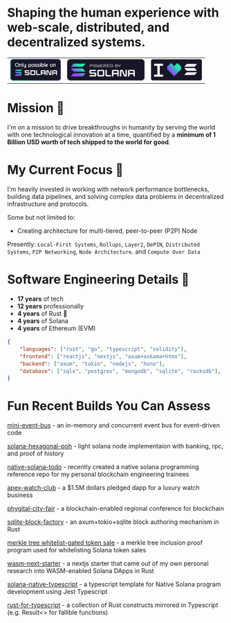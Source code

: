 # **Shaping the human experience with web-scale, distributed, and decentralized systems.**

<center>
<table style="border: 0;">
<tr style="border: 0;">
<td style="border: 0;"><img height="50px" alt="Only Possible On Solana" src="opos-color.svg" /></td>
<td style="border: 0;"><img height="50px" alt="Powered By Solana" src="stacked-color.svg" /></td>
<td style="border: 0;"><img height="50px" alt="I Love Solana" src="ils-brand.svg" /></td>
</tr>
</table>
</center>

# Mission 🦀
I'm on a mission to drive breakthroughs in humanity by serving the world with one technological innovation at a time, quantified by a **minimum of 1 Billion USD worth of tech shipped to the world for good**.

# My Current Focus 🦀
I'm heavily invested in working with network performance bottlenecks, building data pipelines, and solving complex data problems in decentralized infrastructure and protocols.

Some but not limited to:
- Creating architecture for multi-tiered, peer-to-peer (P2P) Node 

Presently: `Local-First Systems`, `Rollups`, `Layer2`, `DePIN`, `Distributed Systems`, `P2P Networking`, `Node Architecture`. and `Compute Over Data`

# Software Engineering Details 🦀
- **17 years** of tech
- **12 years** professionally
- **4 years** of Rust 🦀
- **4 years** of Solana
- **4 years** of Ethereum (EVM)

```json
{
    "languages": ["rust", "go", "typescript", "solidity"],
    "frontend": ["reactjs", "nextjs", "axum+askama+htmx"],
    "backend": ["axum", "tokio", "nodejs", "hono"],
    "database": ["sqlx", "postgres", "mongodb", "sqlite", "rocksdb"],
}
```

# Fun Recent Builds You Can Assess

[mini-event-bus](https://github.com/kquirapas/mini-event-bus) - an in-memory and concurrent event bus for event-driven code 

[solana-hexagonal-poh](https://github.com/kquirapas/solana-hexagonal-poh) - light solana node implementaion with banking, rpc, and proof of history

[native-solana-todo](https://github.com/kquirapas/native-solana-todo) - recently created a native solana programming reference repo for my personal blockchain engineering trainees

[apex-watch-club](https://github.com/Apex-Watch-Club) - a $1.5M dollars pledged dapp for a luxury watch business

[phygital-city-fair](https://github.com/Blockchain-City-Fair-by-Vulcanic-Labs) - a blockchain-enabled regional conference for blockchain

[sqlite-block-factory](https://github.com/kquirapas/sqlite-block-factory) - an axum+tokio+sqlite block authoring mechanism in Rust

[merkle tree whitelist-gated token sale](https://github.com/ardata-tech/solana-olympics-2024) - a merkle tree inclusion proof program used for whitelisting Solana token sales

[wasm-next-starter](https://github.com/kquirapas/wasm-next-starter) - a nextjs starter that came out of my own personal research into WASM-enabled Solana DApps in Rust

[solana-native-typescript](https://github.com/kquirapas/solana-native-typescript) - a typescript template for Native Solana program development using Jest Typescript

[rust-for-typescript](https://github.com/kquirapas/rust-for-typescript) - a collection of Rust constructs mirrored in Typescript (e.g. Result<> for fallible functions)
